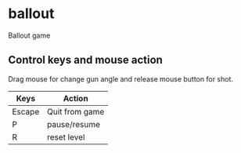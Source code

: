 # ballout
Ballout game

## Control keys and mouse action

Drag mouse for change gun angle and release mouse button for shot.

| Keys            | Action                  |
| --------------- | ----------------------- |
| Escape          | Quit from game          |
| P               | pause/resume            |
| R               | reset level             |
